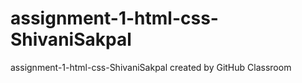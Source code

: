 # assignment-1-html-css-ShivaniSakpal
assignment-1-html-css-ShivaniSakpal created by GitHub Classroom
